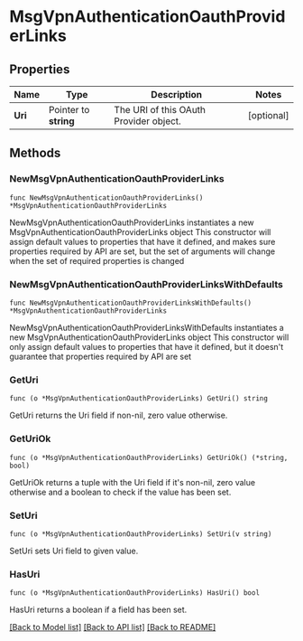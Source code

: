 # MsgVpnAuthenticationOauthProviderLinks

## Properties

Name | Type | Description | Notes
------------ | ------------- | ------------- | -------------
**Uri** | Pointer to **string** | The URI of this OAuth Provider object. | [optional] 

## Methods

### NewMsgVpnAuthenticationOauthProviderLinks

`func NewMsgVpnAuthenticationOauthProviderLinks() *MsgVpnAuthenticationOauthProviderLinks`

NewMsgVpnAuthenticationOauthProviderLinks instantiates a new MsgVpnAuthenticationOauthProviderLinks object
This constructor will assign default values to properties that have it defined,
and makes sure properties required by API are set, but the set of arguments
will change when the set of required properties is changed

### NewMsgVpnAuthenticationOauthProviderLinksWithDefaults

`func NewMsgVpnAuthenticationOauthProviderLinksWithDefaults() *MsgVpnAuthenticationOauthProviderLinks`

NewMsgVpnAuthenticationOauthProviderLinksWithDefaults instantiates a new MsgVpnAuthenticationOauthProviderLinks object
This constructor will only assign default values to properties that have it defined,
but it doesn't guarantee that properties required by API are set

### GetUri

`func (o *MsgVpnAuthenticationOauthProviderLinks) GetUri() string`

GetUri returns the Uri field if non-nil, zero value otherwise.

### GetUriOk

`func (o *MsgVpnAuthenticationOauthProviderLinks) GetUriOk() (*string, bool)`

GetUriOk returns a tuple with the Uri field if it's non-nil, zero value otherwise
and a boolean to check if the value has been set.

### SetUri

`func (o *MsgVpnAuthenticationOauthProviderLinks) SetUri(v string)`

SetUri sets Uri field to given value.

### HasUri

`func (o *MsgVpnAuthenticationOauthProviderLinks) HasUri() bool`

HasUri returns a boolean if a field has been set.


[[Back to Model list]](../README.md#documentation-for-models) [[Back to API list]](../README.md#documentation-for-api-endpoints) [[Back to README]](../README.md)


